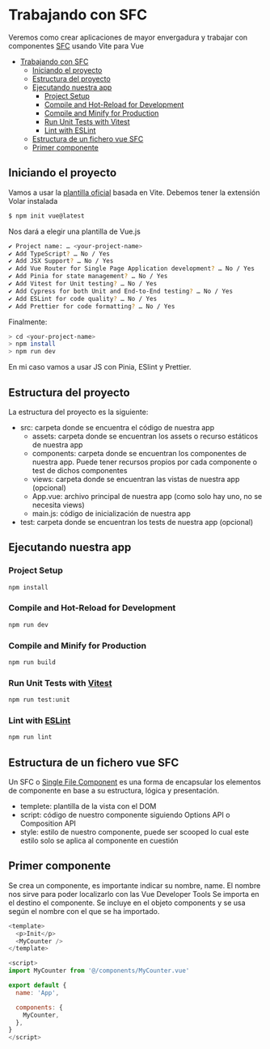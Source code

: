 # Trabajando con SFC

Veremos como crear aplicaciones de mayor envergadura y trabajar con componentes [SFC](https://vuejs.org/api/sfc-spec.html#sfc-syntax-specification) usando Vite para Vue

- [Trabajando con SFC](#trabajando-con-sfc)
  - [Iniciando el proyecto](#iniciando-el-proyecto)
  - [Estructura del proyecto](#estructura-del-proyecto)
  - [Ejecutando nuestra app](#ejecutando-nuestra-app)
    - [Project Setup](#project-setup)
    - [Compile and Hot-Reload for Development](#compile-and-hot-reload-for-development)
    - [Compile and Minify for Production](#compile-and-minify-for-production)
    - [Run Unit Tests with Vitest](#run-unit-tests-with-vitest)
    - [Lint with ESLint](#lint-with-eslint)
  - [Estructura de un fichero vue SFC](#estructura-de-un-fichero-vue-sfc)
  - [Primer componente](#primer-componente)

## Iniciando el proyecto

Vamos a usar la [plantilla oficial](https://vuejs.org/guide/quick-start.html#with-build-tools) basada en Vite. Debemos tener la extensión Volar instalada

```bash
$ npm init vue@latest
```

Nos dará a elegir una plantilla de Vue.js

```bash
✔ Project name: … <your-project-name>
✔ Add TypeScript? … No / Yes
✔ Add JSX Support? … No / Yes
✔ Add Vue Router for Single Page Application development? … No / Yes
✔ Add Pinia for state management? … No / Yes
✔ Add Vitest for Unit testing? … No / Yes
✔ Add Cypress for both Unit and End-to-End testing? … No / Yes
✔ Add ESLint for code quality? … No / Yes
✔ Add Prettier for code formatting? … No / Yes
```

Finalmente:

```bash
> cd <your-project-name>
> npm install
> npm run dev
```

En mi caso vamos a usar JS con Pinia, ESlint y Prettier.

## Estructura del proyecto

La estructura del proyecto es la siguiente:

- src: carpeta donde se encuentra el código de nuestra app
  - assets: carpeta donde se encuentran los assets o recurso estáticos de nuestra app
  - components: carpeta donde se encuentran los componentes de nuestra app. Puede tener recursos propios por cada componente o test de dichos componentes
  - views: carpeta donde se encuentran las vistas de nuestra app (opcional)
  - App.vue: archivo principal de nuestra app (como solo hay uno, no se necesita views)
  - main.js: código de inicialización de nuestra app
- test: carpeta donde se encuentran los tests de nuestra app (opcional)

## Ejecutando nuestra app

### Project Setup

```sh
npm install
```

### Compile and Hot-Reload for Development

```sh
npm run dev
```

### Compile and Minify for Production

```sh
npm run build
```

### Run Unit Tests with [Vitest](https://vitest.dev/)

```sh
npm run test:unit
```

### Lint with [ESLint](https://eslint.org/)

```sh
npm run lint
```

## Estructura de un fichero vue SFC

Un SFC o [Single File Component](https://vuejs.org/api/sfc-spec.html#sfc-syntax-specification) es una forma de encapsular los elementos de componente en base a su estructura, lógica y presentación.

- templete: plantilla de la vista con el DOM
- script: código de nuestro componente siguiendo Options API o Composition API
- style: estilo de nuestro componente, puede ser scooped lo cual este estilo solo se aplica al componente en cuestión

## Primer componente

Se crea un componente, es importante indicar su nombre, name. El nombre nos sirve para poder localizarlo con las Vue Developer Tools
Se importa en el destino el componente. Se incluye en el objeto components y se usa según el nombre con el que se ha importado.

```js
<template>
  <p>Init</p>
  <MyCounter />
</template>

<script>
import MyCounter from '@/components/MyCounter.vue'

export default {
  name: 'App',

  components: {
    MyCounter,
  },
}
</script>
```

